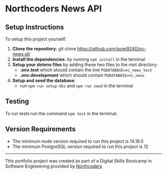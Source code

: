 # Northcoders News API

## Setup Instructions

To setup this project yourself:
1. **Clone the repository**: git clone <https://github.com/sorei9240/nc-news.git>
2. **Install the dependencies**: by running `npm install` in the terminal
3. **Setup your dotenv files** by adding these two files to the root directory: 
    - **.env.test** which should contain the line `PGDATABASE=nc_news_test`
    - **.env.development** which should contain `PGDATABASE=nc_news`
4. **Setup and seed the database**: 
    - run `npm run setup-dbs` and `npm run seed` in the terminal

## Testing

To run tests run the command `npm test` in the terminal.

## Version Requirements

- The minimum node version required to run this project is 14.18.0
- The minimum PostgreSQL version required to run this project is 12

--- 

This portfolio project was created as part of a Digital Skills Bootcamp in Software Engineering provided by [Northcoders](https://northcoders.com/)
